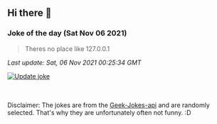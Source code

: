 ## Hi there 👋

### Joke of the day (Sat Nov 06 2021)
<!-- joke -->
>Theres no place like 127.0.0.1
<!-- /joke -->

*Last update: Sat, 06 Nov 2021 00:25:34 GMT*

[![Update joke](https://github.com/nclskfm/nclskfm/actions/workflows/joke.yml/badge.svg)](https://github.com/nclskfm/nclskfm/actions/workflows/joke.yml)

<br><br>
Disclaimer: The jokes are from the [Geek-Jokes-api](https://github.com/sameerkumar18/geek-joke-api) and are randomly selected. That's why they are unfortunately often not funny. :D
